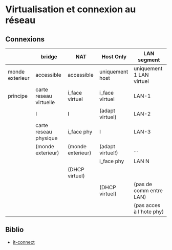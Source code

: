 # Virtualisation et connexion au réseau

## Connexions

|                  |bridge                  |NAT               |Host Only         |LAN segment             |
|------------------|------------------------|------------------|------------------|------------------------|
|monde exterieur   |accessible              |accessible        |uniquement host   |uniquement 1 LAN virtuel|
|principe          |carte reseau virtuelle  |i_face virtuel    |i_face virtuel    | LAN-1                  |
|                  |         I              |      I           | (adapt virtuel)  | LAN-2                  |
|                  |carte reseau physique   |i_face phy        |       I          | LAN-3                  |
|                  |  (monde exterieur)     | (monde exterieur)| (adapt virtuel!) | ...                    |
|                  |                        |                  |i_face phy        | LAN N                  |
|                  |                        | (DHCP virtuel)   |                  |                        |
|                  |                        |                  | (DHCP virtuel)   |(pas de comm entre LAN) |
|                  |                        |                  |                  |(pas acces à l'hote phy)|


## Biblio

- [it-connect](https://www.it-connect.fr/virtualisation-les-types-de-connexion-au-reseau/#V_Le_type_LAN_Segment)

